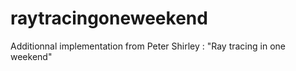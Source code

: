 # raytracingoneweekend
Additionnal implementation from Peter Shirley : "Ray tracing in one weekend"
